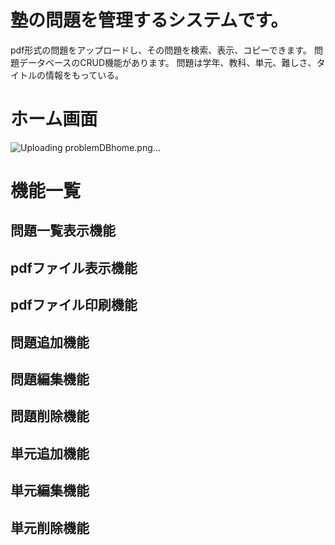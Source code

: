 # 塾の問題を管理するシステムです。
pdf形式の問題をアップロードし、その問題を検索、表示、コピーできます。
問題データベースのCRUD機能があります。
問題は学年、教科、単元、難しさ、タイトルの情報をもっている。



# ホーム画面
![Uploading problemDBhome.png…]()

# 機能一覧

## 問題一覧表示機能

## pdfファイル表示機能

## pdfファイル印刷機能

## 問題追加機能

## 問題編集機能

## 問題削除機能

## 単元追加機能

## 単元編集機能

## 単元削除機能
